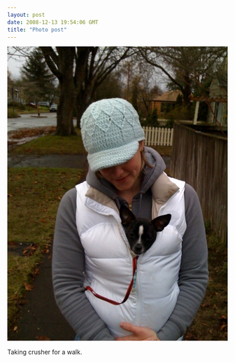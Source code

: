 ```yaml
---
layout: post
date: 2008-12-13 19:54:06 GMT
title: "Photo post"
---
```

![travisj](/images/d6da9895f3da36f6c7dc656692b1f5c60b1907ce5c7c506826783fb4490b1439.jpg)

Taking crusher for a walk.